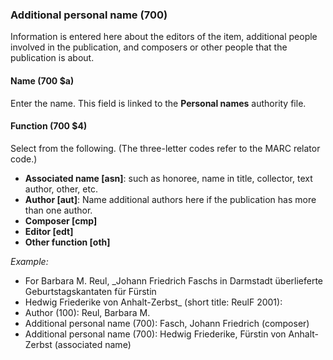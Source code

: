 ### Additional personal name (700)

Information is entered here about the editors of the item, additional people involved in the publication, and composers or other people that the publication is about.

#### Name (700 $a)

Enter the name. This field is linked to the **Personal names** authority file.

#### Function (700 $4)

Select from the following. (The three-letter codes refer to the MARC relator code.)

- **Associated name [asn]**: such as honoree, name in title, collector, text author, other, etc.
- **Author [aut]**: Name additional authors here if the publication has more than one author.
- **Composer [cmp]**
- **Editor [edt]**
- **Other function [oth]**

_Example:_

- For Barbara M. Reul, _Johann Friedrich Faschs in Darmstadt überlieferte Geburtstagskantaten für Fürstin
- Hedwig Friederike von Anhalt-Zerbst_  (short title: ReulF 2001):
- Author (100): Reul, Barbara M.
- Additional personal name (700): Fasch, Johann Friedrich (composer)
- Additional personal name (700): Hedwig Friederike, Fürstin von Anhalt-Zerbst (associated name)
